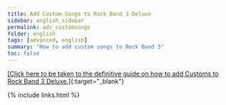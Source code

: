 ```yaml
---
title: Add Custom Songs to Rock Band 3 Deluxe
sidebar: english_sidebar
permalink: adv_customsongs
folder: english
tags: [advanced, english]
summary: "How to add custom songs to Rock Band 3"
toc: false
---
```


[[Click here to be taken to the definitive guide on how to add Customs to Rock Band 3 Deluxe.]](https://docs.google.com/document/d/1YwGNT1oPUgfek-p3sLCZv4b-PsO8Yv9eobx5fV6W2vQ/){:target="_blank"}

{% include links.html %}